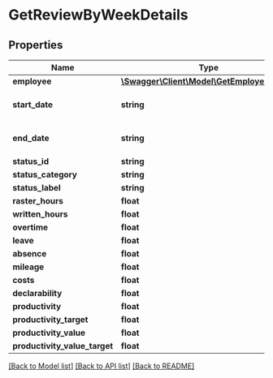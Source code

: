 # GetReviewByWeekDetails

## Properties

 Name                          | Type                                                                | Description           | Notes      
-------------------------------|---------------------------------------------------------------------|-----------------------|------------
 **employee**                  | [**\Swagger\Client\Model\GetEmployeeSimple**](GetEmployeeSimple.md) |                       | [optional] 
 **start_date**                | **string**                                                          | Y-m-d, eg. 2020-01-01 | [optional] 
 **end_date**                  | **string**                                                          | Y-m-d, eg. 2020-01-01 | [optional] 
 **status_id**                 | **string**                                                          |                       | [optional] 
 **status_category**           | **string**                                                          |                       | [optional] 
 **status_label**              | **string**                                                          |                       | [optional] 
 **raster_hours**              | **float**                                                           |                       | [optional] 
 **written_hours**             | **float**                                                           |                       | [optional] 
 **overtime**                  | **float**                                                           |                       | [optional] 
 **leave**                     | **float**                                                           |                       | [optional] 
 **absence**                   | **float**                                                           |                       | [optional] 
 **mileage**                   | **float**                                                           |                       | [optional] 
 **costs**                     | **float**                                                           |                       | [optional] 
 **declarability**             | **float**                                                           |                       | [optional] 
 **productivity**              | **float**                                                           |                       | [optional] 
 **productivity_target**       | **float**                                                           |                       | [optional] 
 **productivity_value**        | **float**                                                           |                       | [optional] 
 **productivity_value_target** | **float**                                                           |                       | [optional] 

[[Back to Model list]](../README.md#documentation-for-models) [[Back to API list]](../README.md#documentation-for-api-endpoints) [[Back to README]](../README.md)


